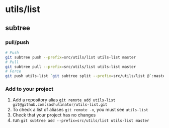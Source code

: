 # utils/list

## subtree

### pull/push

```bash
# Push
git subtree push --prefix=src/utils/list utils-list master
# Pull
git subtree pull --prefix=src/utils/list utils-list master
# Force
git push utils-list `git subtree split --prefix=src/utils/list @`:master --force
```

### Add to your project

1. Add a repository alias `git remote add utils-list git@github.com:sashulinator/utils-list.git`
2. To check a list of aliases `git remote -v`, you must see `utils-list`
3. Check that your project has no changes
4. run `git subtree add --prefix=src/utils/list utils-list master`
